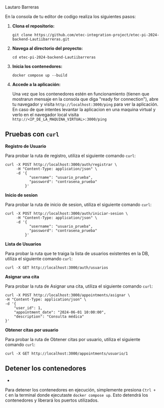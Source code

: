 Lautaro Barreras

En la consola de tu editor de codigo realiza los siguientes pasos:

1. **Clona el repositorio:**

    ```
    git clone https://github.com/etec-integration-project/etec-pi-2024-backend-Lautiibarreras.git
    ```
2. **Navega al directorio del proyecto:**

    ```
    cd etec-pi-2024-backend-Lautiibarreras
    ```
3. **Inicia los contenedores:**

    ```
    docker compose up --build
    ```
4. **Accede a la aplicación:**

    Una vez que los contenedores estén en funcionamiento (tienen que mostrarun mensaje en la consola que diga "ready for connection"), abre tu navegador y visita `http://localhost:3000/ping` para ver la aplicación. En caso de que intentes levantar la aplicacion en una maquina virtual y verlo en el navegador local visita `http://<IP_DE_LA_MAQUINA_VIRTUAL>:3000/ping`

##  **Pruebas con `curl`**

**Registro de Usuario**

Para probar la ruta de registro, utiliza el siguiente comando `curl`:

```
curl -X POST http://localhost:3000/auth/registrar \
     -H "Content-Type: application/json" \
     -d '{
           "username": "usuario_prueba",
           "password": "contrasena_prueba"
         }'
```

**Inicio de sesion**

Para probar la ruta de inicio de sesion, utiliza el siguiente comando `curl`:

```
curl -X POST http://localhost:3000/auth/iniciar-sesion \
     -H "Content-Type: application/json" \
     -d '{
           "username": "usuario_prueba",
           "password": "contrasena_prueba"
         }'
```
**Lista de Usuarios**

Para probar la ruta que te traiga la lista de usuarios existentes en la DB, utiliza el siguiente comando `curl`:

```
curl -X GET http://localhost:3000/auth/usuarios
```

**Asignar una cita**

Para probar la ruta de Asignar una cita, utiliza el siguiente comando `curl`:

```
curl -X POST http://localhost:3000/appointments/asignar \
-H "Content-Type: application/json" \
-d '{
    "user_id": 1,
    "appointment_date": "2024-06-01 10:00:00",
    "description": "Consulta médica"
}'
```

**Obtener citas por usuario**

Para probar la ruta de Obtener citas por usuario, utiliza el siguiente comando `curl`:

```
curl -X GET http://localhost:3000/appointments/usuario/1
```

## **Detener los contenedores**
-
Para detener los contenedores en ejecución, simplemente presiona `Ctrl + C` en la terminal donde ejecutaste `docker compose up`. Esto detendrá los contenedores y liberará los puertos utilizados.
